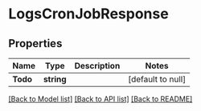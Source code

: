 # LogsCronJobResponse

## Properties
Name | Type | Description | Notes
------------ | ------------- | ------------- | -------------
**Todo** | **string** |  | [default to null]

[[Back to Model list]](../README.md#documentation-for-models) [[Back to API list]](../README.md#documentation-for-api-endpoints) [[Back to README]](../README.md)


